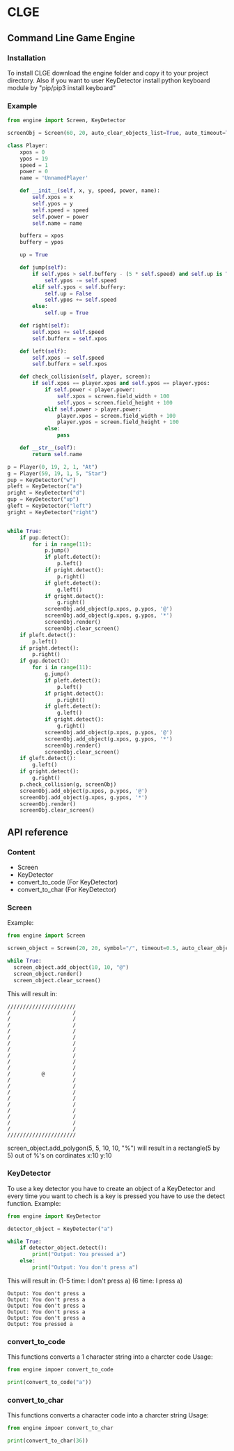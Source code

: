 # CLGE

## Command Line Game Engine

### Installation
To install CLGE download the engine folder and copy it to your project directory. Also if you want to user KeyDetector install python keyboard module by "pip/pip3 install keyboard"

### Example
```python
from engine import Screen, KeyDetector

screenObj = Screen(60, 20, auto_clear_objects_list=True, auto_timeout=True, timeout=0.05)

class Player:
    xpos = 0
    ypos = 19
    speed = 1
    power = 0
    name = 'UnnamedPlayer'

    def __init__(self, x, y, speed, power, name):
        self.xpos = x
        self.ypos = y
        self.speed = speed
        self.power = power
        self.name = name

    bufferx = xpos
    buffery = ypos

    up = True

    def jump(self):
        if self.ypos > self.buffery - (5 * self.speed) and self.up is True:
            self.ypos -= self.speed
        elif self.ypos < self.buffery:
            self.up = False
            self.ypos += self.speed
        else:
            self.up = True

    def right(self):
        self.xpos += self.speed
        self.bufferx = self.xpos

    def left(self):
        self.xpos -= self.speed
        self.bufferx = self.xpos

    def check_collision(self, player, screen):
        if self.xpos == player.xpos and self.ypos == player.ypos:
            if self.power < player.power:
                self.xpos = screen.field_width + 100
                self.ypos = screen.field_height + 100
            elif self.power > player.power:
                player.xpos = screen.field_width + 100
                player.ypos = screen.field_height + 100
            else:
                pass

    def __str__(self):
        return self.name

p = Player(0, 19, 2, 1, "At")
g = Player(59, 19, 1, 5, "Star")
pup = KeyDetector("w")
pleft = KeyDetector("a")
pright = KeyDetector("d")
gup = KeyDetector("up")
gleft = KeyDetector("left")
gright = KeyDetector("right")


while True:
    if pup.detect():
        for i in range(11):
            p.jump()
            if pleft.detect():
                p.left()
            if pright.detect():
                p.right()
            if gleft.detect():
                g.left()
            if gright.detect():
                g.right()
            screenObj.add_object(p.xpos, p.ypos, '@')
            screenObj.add_object(g.xpos, g.ypos, '*')
            screenObj.render()
            screenObj.clear_screen()
    if pleft.detect():
        p.left()
    if pright.detect():
        p.right()
    if gup.detect():
        for i in range(11):
            g.jump()
            if pleft.detect():
                p.left()
            if pright.detect():
                p.right()
            if gleft.detect():
                g.left()
            if gright.detect():
                g.right()
            screenObj.add_object(p.xpos, p.ypos, '@')
            screenObj.add_object(g.xpos, g.ypos, '*')
            screenObj.render()
            screenObj.clear_screen()
    if gleft.detect():
        g.left()
    if gright.detect():
        g.right()
    p.check_collision(g, screenObj)
    screenObj.add_object(p.xpos, p.ypos, '@')
    screenObj.add_object(g.xpos, g.ypos, '*')
    screenObj.render()
    screenObj.clear_screen()
```

## API reference
### Content
* Screen
* KeyDetector
* convert_to_code (For KeyDetector)
* convert_to_char (For KeyDetector)

### Screen
Example:
```python
from engine import Screen

screen_object = Screen(20, 20, symbol="/", timeout=0.5, auto_clear_objects_list=True, auto_timeout=True)

while True:
  screen_object.add_object(10, 10, "@")
  screen_object.render()
  screen_object.clear_screen()
```
This will result in:
```
//////////////////////
/                    /
/                    /
/                    /
/                    /
/                    /
/                    /
/                    /
/                    /
/                    /
/                    /
/          @         /
/                    /
/                    /
/                    /
/                    /
/                    /
/                    /
/                    /
/                    /
/                    /
//////////////////////
```

screen_object.add_polygon(5, 5, 10, 10, "%") will result in a rectangle(5 by 5) out of %'s on cordinates x:10 y:10

### KeyDetector
To use a key detector you have to create an object of a KeyDetector and every time you want to chech is a key is pressed you have to use the detect function.
Example:
```python
from engine import KeyDetector

detector_object = KeyDetector("a")

while True:
    if detector_object.detect():
        print("Output: You pressed a")
    else:
        print("Output: You don't press a")
```

This will result in: 
(1-5 time: I don't press a)
(6 time: I press a)
```
Output: You don't press a
Output: You don't press a
Output: You don't press a
Output: You don't press a
Output: You don't press a
Output: You pressed a
```

### convert_to_code
This functions converts a 1 character string into a charcter code
Usage:
```python 
from engine impoer convert_to_code

print(convert_to_code("a"))
```
### convert_to_char
This functions converts a character code into a charcter string
Usage:
```python 
from engine impoer convert_to_char

print(convert_to_char(36))
```
